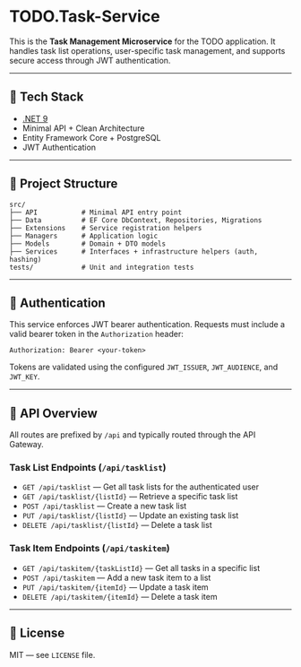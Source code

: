 # TODO.Task-Service

This is the **Task Management Microservice** for the TODO application. It handles task list operations, user-specific task management, and supports secure access through JWT authentication.

---

## 🧩 Tech Stack

- [.NET 9](https://dotnet.microsoft.com/)
- Minimal API + Clean Architecture
- Entity Framework Core + PostgreSQL
- JWT Authentication

---

## 📁 Project Structure

```
src/
├── API           # Minimal API entry point
├── Data          # EF Core DbContext, Repositories, Migrations
├── Extensions    # Service registration helpers
├── Managers      # Application logic
├── Models        # Domain + DTO models
├── Services      # Interfaces + infrastructure helpers (auth, hashing)
tests/            # Unit and integration tests
```

---

## 🔐 Authentication

This service enforces JWT bearer authentication. Requests must include a valid bearer token in the `Authorization` header:

```
Authorization: Bearer <your-token>
```

Tokens are validated using the configured `JWT_ISSUER`, `JWT_AUDIENCE`, and `JWT_KEY`.

---

## 📘 API Overview

All routes are prefixed by `/api` and typically routed through the API Gateway.

### Task List Endpoints (`/api/tasklist`)

- `GET /api/tasklist` — Get all task lists for the authenticated user
- `GET /api/tasklist/{listId}` — Retrieve a specific task list
- `POST /api/tasklist` — Create a new task list
- `PUT /api/tasklist/{listId}` — Update an existing task list
- `DELETE /api/tasklist/{listId}` — Delete a task list

### Task Item Endpoints (`/api/taskitem`)

- `GET /api/taskitem/{taskListId}` — Get all tasks in a specific list
- `POST /api/taskitem` — Add a new task item to a list
- `PUT /api/taskitem/{itemId}` — Update a task item
- `DELETE /api/taskitem/{itemId}` — Delete a task item

---

## 📄 License

MIT — see `LICENSE` file.
